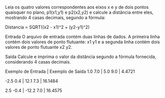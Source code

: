 Leia os quatro valores correspondentes aos eixos x e y de dois pontos quaisquer no plano, p1(x1,y1) e p2(x2,y2) e calcule a distância entre eles, mostrando 4 casas decimais, segundo a fórmula:

Distancia = SQRT((x2 - x1)^2 + (y2-y1)^2)

Entrada
O arquivo de entrada contém duas linhas de dados. A primeira linha contém dois valores de ponto flutuante: x1 y1 e a segunda linha contém dois valores de ponto flutuante x2 y2.

Saída
Calcule e imprima o valor da distância segundo a fórmula fornecida, considerando 4 casas decimais.

Exemplo de Entrada	|   Exemplo de Saída
1.0 7.0             |
5.0 9.0             |   4.4721

-2.5 0.4            |
12.1 7.3            |   16.1484

2.5 -0.4            |
-12.2 7.0           |   16.4575